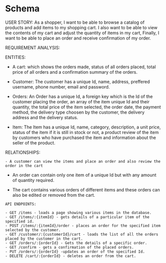 # Schema
USER STORY:
 As a shopper, I want to be able to browse a catalog of products and add items to my shopping cart. I also want to be able to view the contents of my cart
 and adjust the quantity of items in my cart, Finally, I want to be able to place an order and receive confirmation of my order.
 
 REQUIREMENT ANALYSIS:


   ENTITIES:

   - A cart: which shows the orders made, status of all orders placed, total price of all orders and a confirmation summary of the orders.

   
   - Customer: The customer has a unique Id, name, address, preffered username, phone number, email and password.

   
   - Orders: An Order has a unique Id, a foreign key which is the Id of the customer placing the order, an array of the item unique Id and their quantity, 
   the total price of the item selected, the order date, the payment method, the delivery type choosen by the customer, the delivery address and the delivery status.

   
   - Item: The Item has a unique Id, name, category, description, a unit price, status of the item if it is still in stock or not, a product review of the item by 
   customers who have purchased the item and information about the seller of the product.
  
 
   RELATIONSHIPS:

    - A customer can view the items and place an order and also review the order in the cart
  
   - An order can contain only one item of a unique Id but with any amount of quantity required.
  
   - The cart contains various orders of different items and these orders can also be edited or removed from the cart.
    
    
    API ENDPOINTS:
    
    - GET /items - loads a page showing various items in the database.
    - GET /items/:{itemId} - gets details of a particular item of the specified id.
    - POST /items/:{itemId}/order - places an order for the specified item selected by the customer.
    - GET /customer/:{customerId}/cart - loads the list of all the orders placed by the customer in the cart.
    - GET /orders/:{orderId} - Gets the details of a specific order.
    - GET /confirm - gets a confirmation of the placed orders.
    - PUT /orders/:{orderId} -updates an order of the specified Id.
    - DELETE /cart/:{orderId} - deletes an order from the cart.
